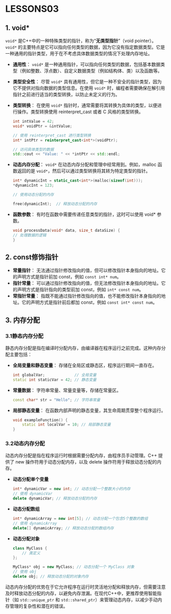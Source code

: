 # LESSONS03

## 1. void*
`void*` 是C++中的一种特殊类型的指针，称为“**无类型指针**”（void pointer）。`void*` 的主要特点是它可以指向任何类型的数据，因为它没有指定数据类型。它是一种通用的指针类型，用于在不考虑具体数据类型的情况下处理内存地址。

- **通用性**： `void*` 是一种通用指针，可以指向任何类型的数据，包括基本数据类型（例如整数、浮点数）、自定义数据类型（例如结构体、类）以及函数等。

- **类型安全性**： 尽管 `void*` 具有通用性，但它是一种不安全的指针类型，因为它不提供对指向数据的类型信息。在使用 `void*` 时，编程者需要确保在解引用指针之前进行适当的类型转换，以防止未定义的行为。

- **类型转换**： 在使用 `void*` 指针时，通常需要将其转换为具体的类型，以便进行操作。类型转换使用 reinterpret_cast 或者 C 风格的类型转换。
    ```cpp
    int intValue = 42;
    void* voidPtr = &intValue;

    // 使用 reinterpret_cast 进行类型转换
    int* intPtr = reinterpret_cast<int*>(voidPtr);

    // 访问具体类型的数据
    std::cout << "Value: " << *intPtr << std::endl;
    ```

- **动态内存分配**： `void*` 在动态内存分配和管理中经常用到。例如，malloc 函数返回的是 `void*`，然后可以通过类型转换将其转为特定类型的指针。
    ```cpp
    int* dynamicInt = static_cast<int*>(malloc(sizeof(int)));
    *dynamicInt = 123;

    // 使用动态分配的内存

    free(dynamicInt);  // 释放动态分配的内存
    ```

- **函数参数**： 有时在函数中需要传递任意类型的指针，这时可以使用 void* 参数。
    ```cpp
    void processData(void* data, size_t dataSize) {
    // 处理数据的逻辑
    }
    ```

## 2. const修饰指针
- **常量指针**： 无法通过指针修改指向的值，但可以修改指针本身指向的地址。它的声明方式是指针前加 const，例如 `const int* num`。
- **指针常量**： 可以通过指针修改指向的值，但无法修改指针本身指向的地址。它的声明方式是指针指向的类型前加 const，例如 `int* const num`。
- **常指针常量**： 指既不能通过指针修改指向的值，也不能修改指针本身指向的地址。它的声明方式是指针前后都加 const，例如 `const int* const num`。

## 3. 内存分配
### 3.1静态内存分配
静态内存分配是指在编译时分配内存，由编译器在程序运行之前完成。这种内存分配主要包括：
- **全局变量和静态变量**： 存储在全局区或静态区，程序运行期间一直存在。
    ```cpp
    int globalVar;             // 全局变量
    static int staticVar = 42; // 静态变量
    ```
- **常量数据**： 字符串常量、常量变量等，存储在常量区。
    ```cpp
    const char* str = "Hello"; // 字符串常量
    ```
- **局部静态变量**： 在函数内部声明的静态变量，其生命周期贯穿整个程序运行。
    ```cpp
    void exampleFunction() {
        static int localVar = 10; // 局部静态变量
    }
    ```
### 3.2动态内存分配
动态内存分配是指在程序运行时根据需要分配内存，由程序员手动管理。C++ 提供了 new 操作符用于动态分配内存，以及 delete 操作符用于释放动态分配的内存。
- **动态分配单个变量**
    ```cpp
    int* dynamicVar = new int; // 动态分配一个整数大小的内存
    // 使用 dynamicVar
    delete dynamicVar; // 释放动态分配的内存
    ```
- **动态分配数组**
    ```cpp
    int* dynamicArray = new int[5]; // 动态分配一个包含5个整数的数组
    // 使用 dynamicArray
    delete[] dynamicArray; // 释放动态分配的数组内存
    ```
- **动态分配对象**
    ```cpp
    class MyClass {
        // 类定义
    };

    MyClass* obj = new MyClass; // 动态分配一个 MyClass 对象
    // 使用 obj
    delete obj; // 释放动态分配的对象内存

    ```
动态内存分配的优势在于它允许程序在运行时灵活地分配和释放内存，但需要注意及时释放动态分配的内存，以避免内存泄漏。在现代C++中，更推荐使用智能指针（如 `std::unique_ptr` 和 `std::shared_ptr`）来管理动态内存，以减少手动内存管理的复杂性和潜在的错误。